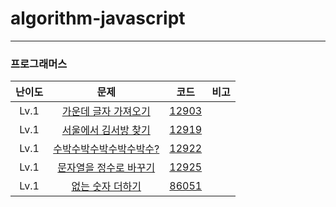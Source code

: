 # algorithm-javascript

---

### 프로그래머스

| 난이도 |                                        문제                                         |                                               코드                                                | 비고 |
| :----: | :---------------------------------------------------------------------------------: | :-----------------------------------------------------------------------------------------------: | :--: |
|  Lv.1  |  [가운데 글자 가져오기](https://programmers.co.kr/learn/courses/30/lessons/12903)   | [12903](https://github.com/ParkGana/algorithm-javascript/blob/master/programmers/level1/12903.js) |      |
|  Lv.1  |  [서울에서 김서방 찾기](https://programmers.co.kr/learn/courses/30/lessons/12919)   | [12919](https://github.com/ParkGana/algorithm-javascript/blob/master/programmers/level1/12919.js) |      |
|  Lv.1  | [수박수박수박수박수박수?](https://programmers.co.kr/learn/courses/30/lessons/12922) | [12922](https://github.com/ParkGana/algorithm-javascript/blob/master/programmers/level1/12922.js) |      |
|  Lv.1  | [문자열을 정수로 바꾸기](https://programmers.co.kr/learn/courses/30/lessons/12925)  | [12925](https://github.com/ParkGana/algorithm-javascript/blob/master/programmers/level1/12925.js) |      |
|  Lv.1  |    [없는 숫자 더하기](https://programmers.co.kr/learn/courses/30/lessons/86051)     | [86051](https://github.com/ParkGana/algorithm-javascript/blob/master/programmers/level1/86051.js) |      |
